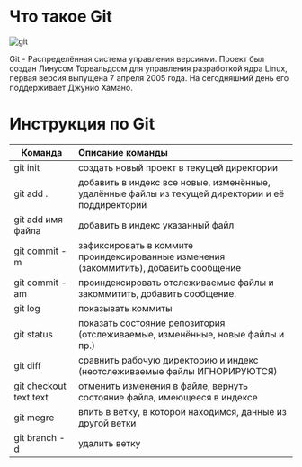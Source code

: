 # Что такое Git
![git](https://upload.wikimedia.org/wikipedia/commons/thumb/e/e0/Git-logo.svg/800px-Git-logo.svg.png)

Git - Распределённая система управления версиями. Проект был создан Линусом Торвальдсом для управления разработкой ядра Linux, первая версия выпущена 7 апреля 2005 года. На сегодняшний день его поддерживает Джунио Хамано.
# Инструкция по Git 

| Команда | Описание команды|
|---------|:----------------|
|git init |создать новый проект в текущей директории|
|git add .|добавить в индекс все новые, изменённые, удалённые файлы из текущей директории и её поддиректорий|
|git add имя файла|добавить в индекс указанный файл|
|git commit -m|зафиксировать в коммите проиндексированные изменения (закоммитить), добавить сообщение|
|git commit -am |проиндексировать отслеживаемые файлы и закоммитить, добавить сообщение.|
|git log|показывать коммиты|
|git status|показать состояние репозитория (отслеживаемые, изменённые, новые файлы и пр.)|
|git diff|сравнить рабочую директорию и индекс (неотслеживаемые файлы ИГНОРИРУЮТСЯ)|
|git checkout text.text|отменить изменения в файле, вернуть состояние файла, имеющееся в индексе|
|git megre|влить в ветку, в которой находимся, данные из другой ветки|
|git branch -d|удалить ветку|
